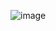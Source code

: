 ![image](https://user-images.githubusercontent.com/68372094/158721199-1d653f71-680b-4273-b5c8-0217a12fc907.png)


